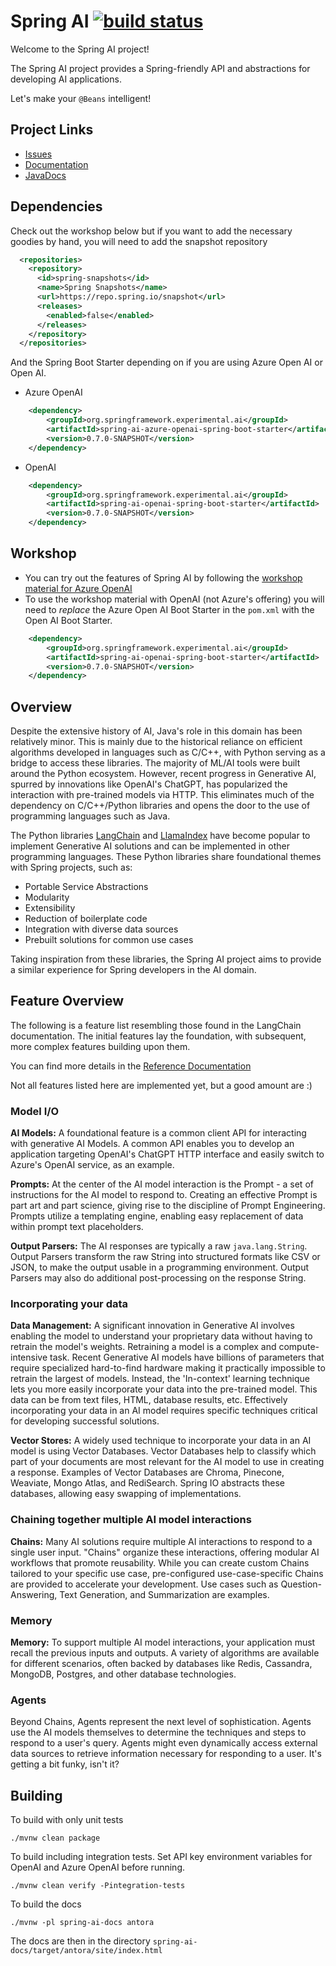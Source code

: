 # Spring AI [![build status](https://github.com/spring-projects-experimental/spring-ai/actions/workflows/continuous-integration.yml/badge.svg)](https://github.com/spring-projects-experimental/spring-ai/actions/workflows/continuous-integration.yml)

Welcome to the Spring AI project!

The Spring AI project provides a Spring-friendly API and abstractions for developing AI applications.

Let's make your `@Beans` intelligent!


## Project Links

* [Issues](https://github.com/spring-projects-experimental/spring-ai/issues)
* [Documentation](https://docs.spring.io/spring-ai/reference/)
* [JavaDocs](https://docs.spring.io/spring-ai/docs/current-SNAPSHOT/)

## Dependencies

Check out the workshop below but if you want to add the necessary goodies by hand, you will need to add the snapshot repository

```xml
  <repositories>
    <repository>
      <id>spring-snapshots</id>
      <name>Spring Snapshots</name>
      <url>https://repo.spring.io/snapshot</url>
      <releases>
        <enabled>false</enabled>
      </releases>
    </repository>
  </repositories>
```

And the Spring Boot Starter depending on if you are using Azure Open AI or Open AI.

* Azure OpenAI
```xml
    <dependency>
        <groupId>org.springframework.experimental.ai</groupId>
        <artifactId>spring-ai-azure-openai-spring-boot-starter</artifactId>
        <version>0.7.0-SNAPSHOT</version>
    </dependency>
```

* OpenAI

```xml
    <dependency>
        <groupId>org.springframework.experimental.ai</groupId>
        <artifactId>spring-ai-openai-spring-boot-starter</artifactId>
        <version>0.7.0-SNAPSHOT</version>
    </dependency>
```

## Workshop

* You can try out the features of Spring AI by following the [workshop material for Azure OpenAI](https://github.com/markpollack/spring-ai-azure-workshop)
* To use the workshop material with OpenAI (not Azure's offering) you will need to *replace* the Azure Open AI Boot Starter in the `pom.xml` with the Open AI Boot Starter.
```xml
    <dependency>
        <groupId>org.springframework.experimental.ai</groupId>
        <artifactId>spring-ai-openai-spring-boot-starter</artifactId>
        <version>0.7.0-SNAPSHOT</version>
    </dependency>
```

## Overview

Despite the extensive history of AI, Java's role in this domain has been relatively minor.
This is mainly due to the historical reliance on efficient algorithms developed in languages such as C/C++, with Python serving as a bridge to access these libraries.
The majority of ML/AI tools were built around the Python ecosystem.
However, recent progress in Generative AI, spurred by innovations like OpenAI's ChatGPT, has popularized the interaction with pre-trained models via HTTP.
This eliminates much of the dependency on C/C++/Python libraries and opens the door to the use of programming languages such as Java.


The Python libraries [LangChain](https://docs.langchain.com/docs/) and [LlamaIndex](https://gpt-index.readthedocs.io/en/latest/getting_started/concepts.html) have become popular to implement Generative AI solutions and can be implemented in other programming languages.
These Python libraries share foundational themes with Spring projects, such as:

* Portable Service Abstractions
* Modularity
* Extensibility
* Reduction of boilerplate code
* Integration with diverse data sources
* Prebuilt solutions for common use cases

Taking inspiration from these libraries, the Spring AI project aims to provide a similar experience for Spring developers in the AI domain.

## Feature Overview

The following is a feature list resembling those found in the LangChain documentation.
The initial features lay the foundation, with subsequent, more complex features building upon them.

You can find more details in the [Reference Documentation](https://docs.spring.io/spring-ai/reference/)

Not all features listed here are implemented yet, but a good amount are :)


### Model I/O

**AI Models:** A foundational feature is a common client API for interacting with generative AI Models.
A common API enables you to develop an application targeting OpenAI's ChatGPT HTTP interface and easily switch to Azure's OpenAI service, as an example.

**Prompts:** At the center of the AI model interaction is the Prompt - a set of instructions for the AI model to respond to.
Creating an effective Prompt is part art and part science, giving rise to the discipline of Prompt Engineering.
Prompts utilize a templating engine, enabling easy replacement of data within prompt text placeholders.

**Output Parsers:**  The AI responses are typically a raw `java.lang.String`. Output Parsers transform the raw String into structured formats like CSV or JSON, to make the output usable in a programming environment.
Output Parsers may also do additional post-processing on the response String.

### Incorporating your data

**Data Management:** A significant innovation in Generative AI involves enabling the model to understand your proprietary data without having to retrain the model's weights.  Retraining a model is a complex and compute-intensive task.
Recent Generative AI models have billions of parameters that require specialized hard-to-find hardware making it practically impossible to retrain the largest of models.
Instead, the 'In-context' learning technique lets you more easily incorporate your data into the pre-trained model.
This data can be from text files, HTML, database results, etc.
Effectively incorporating your data in an AI model requires specific techniques critical for developing successful solutions.

**Vector Stores:**  A widely used technique to incorporate your data in an AI model is using Vector Databases.
Vector Databases help to classify which part of your documents are most relevant for the AI model to use in creating a response.
Examples of Vector Databases are Chroma, Pinecone, Weaviate, Mongo Atlas, and RediSearch.
Spring IO abstracts these databases, allowing easy swapping of implementations.

### Chaining together multiple AI model interactions

**Chains:** Many AI solutions require multiple AI interactions to respond to a single user input.
"Chains" organize these interactions, offering modular AI workflows that promote reusability.
While you can create custom Chains tailored to your specific use case, pre-configured use-case-specific Chains are provided to accelerate your development.
Use cases such as Question-Answering, Text Generation, and Summarization are examples.

### Memory

**Memory:** To support multiple AI model interactions, your application must recall the previous inputs and outputs.
A variety of algorithms are available for different scenarios, often backed by databases like Redis, Cassandra, MongoDB, Postgres, and other database technologies.

### Agents

Beyond Chains, Agents represent the next level of sophistication.
Agents use the AI models themselves to determine the techniques and steps to respond to a user's query.
Agents might even dynamically access external data sources to retrieve information necessary for responding to a user.
It's getting a bit funky, isn't it?



## Building

To build with only unit tests

```shell
./mvnw clean package
```

To build including integration tests.
Set API key environment variables for OpenAI and Azure OpenAI before running.

```shell
./mvnw clean verify -Pintegration-tests
```

To build the docs
```shell
./mvnw -pl spring-ai-docs antora
```

The docs are then in the directory `spring-ai-docs/target/antora/site/index.html`